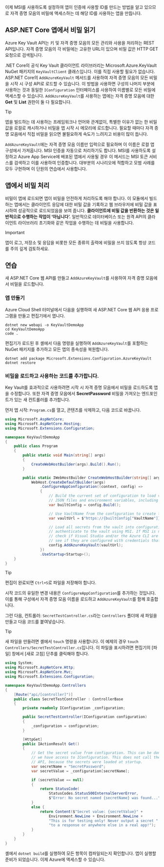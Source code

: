 이제 MSI를 사용하도록 설정하여 앱이 인증에 사용할 ID를 만드는 방법을 알고 있으므로 자격 증명 모음의 비밀에 액세스하는 데 해당 ID를 사용하는 앱을 만듭니다.

## <a name="reading-secrets-in-an-aspnet-core-app"></a>ASP.NET Core 앱에서 비밀 읽기

Azure Key Vault API는 키 및 자격 증명 모음의 모든 관리와 사용을 처리하는 REST API입니다. 자격 증명 모음의 각 비밀에는 고유한 URL이 있으며 비밀 값은 HTTP GET 요청으로 검색됩니다.

.NET Core의 공식 Key Vault 클라이언트 라이브러리는 Microsoft.Azure.KeyVault NuGet 패키지의 `KeyVaultClient` 클래스입니다. 이를 직접 사용할 필요가 없습니다. ASP.NET Core의 `AddAzureKeyVault` 메서드를 사용하여 자격 증명 모음의 모든 비밀을 시작 시 구성 API로 로드할 수 있습니다. 이 방법을 사용하면 구성의 나머지 부분에 사용하는 것과 동일한 `IConfiguration` 인터페이스를 사용하여 이름별로 모든 비밀에 액세스할 수 있습니다. `AddAzureKeyVault`를 사용하는 앱에는 자격 증명 모음에 대한 **Get** 및 **List** 권한이 둘 다 필요합니다.

> [!TIP]
> 앱을 빌드하는 데 사용하는 프레임워크나 언어와 관계없이, 특별한 이유가 없는 한 비밀 값을 로컬로 캐시하거나 비밀을 앱 시작 시 메모리에 로드합니다. 필요할 때마다 자격 증명 모음에서 직접 비밀을 읽으면 불필요하게 속도가 느려지고 비용이 많이 듭니다.

`AddAzureKeyVault`에는 자격 증명 모음 이름만 입력으로 필요하며 이 이름은 로컬 앱 구성에서 가져옵니다. MSI 인증을 자동으로 처리하기도 합니다. MSI를 사용하도록 설정하고 Azure App Service에 배포된 앱에서 사용될 경우 이 메서드는 MSI 토큰 서비스를 검색하고 이를 사용하여 인증합니다. 대부분의 시나리오에 적합하고 모범 사례를 모두 구현하며 이 단원의 연습에서 사용합니다.

## <a name="handling-secrets-in-an-app"></a>앱에서 비밀 처리

비밀이 앱에 로드되면 앱이 비밀을 안전하게 처리하도록 해야 합니다. 이 모듈에서 빌드하는 앱에서는 클라이언트 응답에 대한 비밀 값을 기록하고 웹 브라우저에 비밀 값을 표시하여 성공적으로 로드되었음을 보여 줍니다. **클라이언트에 비밀 값을 반환하는 것은 일반적으로 수행하는 작업이 ‘아닙니다’.** 일반적으로 데이터베이스 또는 원격 API의 클라이언트 라이브러리 초기화와 같은 작업을 수행하는 데 비밀을 사용합니다.

> [!IMPORTANT]
> 앱이 로그, 저장소 및 응답을 비롯한 모든 종류의 출력에 비밀을 쓰지 않도록 항상 코드를 주의 깊게 검토하세요.

## <a name="exercise"></a>연습

새 ASP.NET Core 웹 API를 만들고 `AddAzureKeyVault`를 사용하여 자격 증명 모음에서 비밀을 로드합니다.

### <a name="create-the-app"></a>앱 만들기

Azure Cloud Shell 터미널에서 다음을 실행하여 새 ASP.NET Core 웹 API 응용 프로그램을 만들고 편집기에서 엽니다.

```console
dotnet new webapi -o KeyVaultDemoApp
cd KeyVaultDemoApp
code .
```

편집기가 로드된 후 셸에서 다음 명령을 실행하여 `AddAzureKeyVault`를 포함하는 NuGet 패키지를 추가하고 모든 앱의 종속성을 복원합니다.

```console
dotnet add package Microsoft.Extensions.Configuration.AzureKeyVault
dotnet restore
```

### <a name="add-code-to-load-and-use-secrets"></a>비밀을 로드하고 사용하는 코드를 추가합니다.

Key Vault를 효과적으로 사용하려면 시작 시 자격 증명 모음에서 비밀을 로드하도록 앱을 수정합니다. 또한 자격 증명 모음에서 **SecretPassword** 비밀을 가져오는 엔드포인트가 있는 새 컨트롤러를 추가합니다.

먼저 앱 시작: `Program.cs`를 열고, 콘텐츠를 삭제하고, 다음 코드로 바꿉니다.

```csharp
using Microsoft.AspNetCore;
using Microsoft.AspNetCore.Hosting;
using Microsoft.Extensions.Configuration;

namespace KeyVaultDemoApp
{
    public class Program
    {
        public static void Main(string[] args)
        {
            CreateWebHostBuilder(args).Build().Run();
        }

        public static IWebHostBuilder CreateWebHostBuilder(string[] args) =>
            WebHost.CreateDefaultBuilder(args)
                .ConfigureAppConfiguration((context, config) =>
                {
                    // Build the current set of configuration to load values from
                    // JSON files and environment variables, including VaultName.
                    var builtConfig = config.Build();

                    // Use VaultName from the configuration to create the full vault URL.
                    var vaultUrl = $"https://{builtConfig["VaultName"]}.vault.azure.net/";

                    // Load all secrets from the vault into configuration. This will automatically
                    // authenticate to the vault using MSI. If MSI is not available, it will
                    // check if Visual Studio and/or the Azure CLI are installed locally and
                    // see if they are configured with credentials that can access the vault.
                    config.AddAzureKeyVault(vaultUrl);
                })
                .UseStartup<Startup>();
    }
}
```

> [!TIP]
> 편집이 완료되면 `Ctrl+S`로 파일을 저장해야 합니다.

시작 코드의 유일한 변경 내용은 `ConfigureAppConfiguration`를 추가하는 것입니다. 이를 통해 구성에서 자격 증명 모음 이름을 로드하고 `AddAzureKeyVault`를 함께 호출합니다.

그런 다음, 컨트롤러: `SecretTestController.cs`라는 `Controllers` 폴더에 새 파일을 만들고 다음 코드를 붙여넣습니다.

> [!TIP]
> 새 파일을 만들려면 셸에서 `touch` 명령을 사용합니다. 이 예제의 경우 `touch Controllers/SecretTestController.cs`입니다. 이 파일을 표시하려면 편집기의 [파일] 창에서 [새로 고침] 단추를 클릭해야 합니다.

```csharp
using System;
using Microsoft.AspNetCore.Http;
using Microsoft.AspNetCore.Mvc;
using Microsoft.Extensions.Configuration;

namespace KeyVaultDemoApp.Controllers
{
    [Route("api/[controller]")]
    public class SecretTestController : ControllerBase
    {
        private readonly IConfiguration _configuration;

        public SecretTestController(IConfiguration configuration)
        {
            _configuration = configuration;
        }

        [HttpGet]
        public IActionResult Get()
        {
            // Get the secret value from configuration. This can be done anywhere
            // we have access to IConfiguration. This does not call the Key Vault
            // API, because the secrets were loaded at startup.
            var secretName = "SecretPassword";
            var secretValue = _configuration[secretName];

            if (secretValue == null)
            {
                return StatusCode(
                    StatusCodes.Status500InternalServerError,
                    $"Error: No secret named {secretName} was found...");
            }
            else {
                return Content($"Secret value: {secretValue}" +
                    Environment.NewLine + Environment.NewLine +
                    "This is for testing only! Never output a secret " +
                    "to a response or anywhere else in a real app!");
            }
        }
    }
}
```

셸에서 `dotnet build`를 실행하여 모든 항목이 컴파일되는지 확인합니다. 앱이 실행할 준비가 되었습니다. 이제 Azure에 액세스할 수 있습니다.